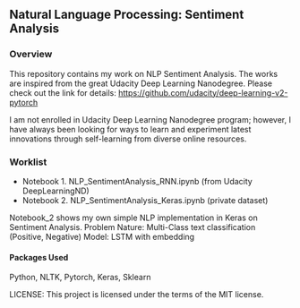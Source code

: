 ## Natural Language Processing: Sentiment Analysis

### Overview
This repository contains my work on NLP Sentiment Analysis. The works are inspired from the great Udacity Deep Learning Nanodegree. Please check out the link for details: https://github.com/udacity/deep-learning-v2-pytorch

I am not enrolled in Udacity Deep Learning Nanodegree program; however, I have always been looking for ways to learn and experiment latest innovations through self-learning from diverse online resources.

### Worklist
- Notebook 1. NLP_SentimentAnalysis_RNN.ipynb (from Udacity DeepLearningND)
- Notebook 2. NLP_SentimentAnalysis_Keras.ipynb (private dataset)

Notebook_2 shows my own simple NLP implementation in Keras on Sentiment Analysis.
Problem Nature: Multi-Class text classification (Positive, Negative)
Model:  LSTM with embedding 
    
#### Packages Used

Python, NLTK, Pytorch, Keras, Sklearn

LICENSE: This project is licensed under the terms of the MIT license.
